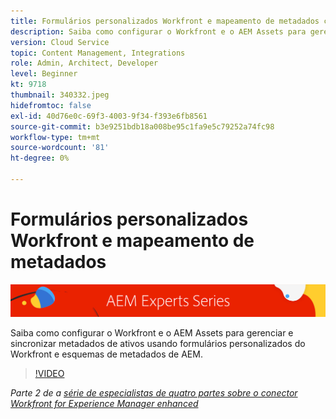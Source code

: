 ```yaml
---
title: Formulários personalizados Workfront e mapeamento de metadados com o Workfront para AEM conector aprimorado
description: Saiba como configurar o Workfront e o AEM Assets para gerenciar e sincronizar metadados de ativos usando formulários personalizados do Workfront e esquemas de metadados de AEM.
version: Cloud Service
topic: Content Management, Integrations
role: Admin, Architect, Developer
level: Beginner
kt: 9718
thumbnail: 340332.jpeg
hidefromtoc: false
exl-id: 40d76e0c-69f3-4003-9f34-f393e6fb8561
source-git-commit: b3e9251bdb18a008be95c1fa9e5c79252a74fc98
workflow-type: tm+mt
source-wordcount: '81'
ht-degree: 0%

---
```


# Formulários personalizados Workfront e mapeamento de metadados

![Série AEM especialistas](./assets/banner.png)

Saiba como configurar o Workfront e o AEM Assets para gerenciar e sincronizar metadados de ativos usando formulários personalizados do Workfront e esquemas de metadados de AEM.

>[!VIDEO](https://video.tv.adobe.com/v/340332?quality=12&learn=on)

_Parte 2 de a [série de especialistas de quatro partes sobre o conector Workfront for Experience Manager enhanced](./overview.md)_
